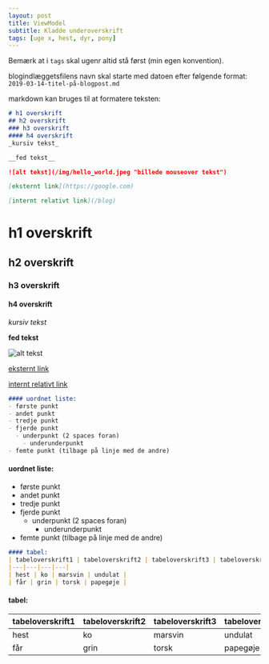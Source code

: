 ```yaml
---
layout: post
title: ViewModel 
subtitle: Kladde underoverskrift
tags: [uge x, hest, dyr, pony]
---
```


Bemærk at i `tags` skal ugenr altid stå først (min egen konvention).

blogindlæggetsfilens navn skal starte med datoen efter følgende format: `2019-03-14-titel-på-blogpost.md`

markdown kan bruges til at formatere teksten:
```markdown
# h1 overskrift
## h2 overskrift
### h3 overskrift
#### h4 overskrift
_kursiv tekst_

__fed tekst__

![alt tekst](/img/hello_world.jpeg "billede mouseover tekst")

[eksternt link](https://google.com)

[internt relativt link](/blog)
```
# h1 overskrift
## h2 overskrift
### h3 overskrift
#### h4 overskrift
_kursiv tekst_

__fed tekst__

![alt tekst](/img/hello_world.jpeg "billede mouseover tekst")

[eksternt link](https://google.com)

[internt relativt link](/blog)

```markdown
#### uordnet liste:
- første punkt
- andet punkt
- tredje punkt
- fjerde punkt
  - underpunkt (2 spaces foran)
    - underunderpunkt
- femte punkt (tilbage på linje med de andre)
```

#### uordnet liste:
- første punkt
- andet punkt
- tredje punkt
- fjerde punkt
  - underpunkt (2 spaces foran)
    - underunderpunkt
- femte punkt (tilbage på linje med de andre)


```markdown
#### tabel:
| tabeloverskrift1 | tabeloverskrift2 | tabeloverskrift3 | tabeloverskrift4 |
|---|---|---|---|
| hest | ko | marsvin | undulat |
| får | grin | torsk | papegøje |
```

#### tabel:

| tabeloverskrift1 | tabeloverskrift2 | tabeloverskrift3 | tabeloverskrift4 |
|---|---|---|---|
| hest | ko | marsvin | undulat |
| får | grin | torsk | papegøje |

